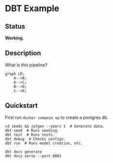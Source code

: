 # DBT Example

## Status

**Working.**

## Description

What is this pipeline?

```mermaid
graph LR;
    A-->B;
    A-->C;
    B-->D;
    C-->D;

```

## Quickstart

First run `docker compose up` to create a postgres db.

```shell
cd seeds && jafgen --years 1  # Generate data.
dbt seed  # Runs seeding.
dbt test  # Runs tests.
dbt debug  # Checks configs.
dbt run  # Runs model creation, etc.

dbt docs generate
dbt docs serve --port 8001
```
